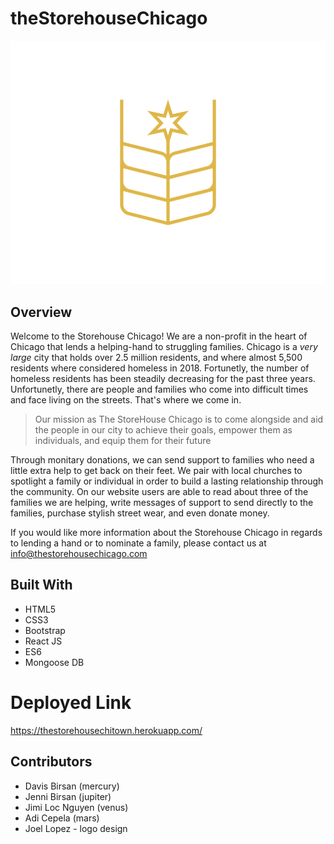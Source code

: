 # theStorehouseChicago
![ ](/logo.jpg)

## Overview
Welcome to the Storehouse Chicago! We are a non-profit in the heart of Chicago that lends a helping-hand to struggling families. Chicago is a *very large* city that holds over 2.5 million residents, and where almost 5,500 residents where considered homeless in 2018. Fortunetly, the number of homeless residents has been steadily decreasing for the past three years. Unfortunetly, there are people and families who come into difficult times and face living on the streets. That's where we come in. 

> Our mission as The StoreHouse Chicago is to come alongside and aid the people in our city to achieve their goals,
> empower them as individuals, and equip them for their future

Through monitary donations, we can send support to families who need a little extra help to get back on their feet. We pair with local churches to spotlight a family or individual in order to build a lasting relationship through the community. On our website users are able to read about three of the families we are helping, write messages of support to send directly to the families, purchase stylish street wear, and even donate money.

If you would like more information about the Storehouse Chicago in regards to lending a hand or to nominate a family, please contact us at info@thestorehousechicago.com

## Built With
- HTML5
- CSS3
- Bootstrap
- React JS
- ES6
- Mongoose DB


# Deployed Link
https://thestorehousechitown.herokuapp.com/

## Contributors
* Davis Birsan (mercury)
* Jenni Birsan (jupiter)
* Jimi Loc Nguyen (venus)
* Adi Cepela (mars)
* Joel Lopez - logo design
